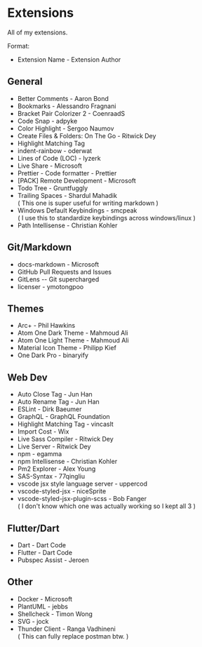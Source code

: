 # Extensions

All of my extensions.

Format:
- Extension Name - Extension Author

## General
- Better Comments - Aaron Bond
- Bookmarks - Alessandro Fragnani
- Bracket Pair Colorizer 2 - CoenraadS
- Code Snap - adpyke
- Color Highlight - Sergoo Naumov
- Create Files & Folders: On The Go - Ritwick Dey
- Highlight Matching Tag
- indent-rainbow - oderwat
- Lines of Code (LOC) - lyzerk
- Live Share - Microsoft
- Prettier - Code formatter - Prettier
- [PACK] Remote Development - Microsoft
- Todo Tree - Gruntfuggly
- Trailing Spaces - Shardul Mahadik  
  ( This one is super useful for writing markdown )
- Windows Default Keybindings - smcpeak  
  ( I use this to standardize keybindings across windows/linux )
- Path Intellisense - Christian Kohler

## Git/Markdown
- docs-markdown - Microsoft
- GitHub Pull Requests and Issues
- GitLens -- Git supercharged
- licenser - ymotongpoo

## Themes
- Arc+ - Phil Hawkins
- Atom One Dark Theme - Mahmoud Ali
- Atom One Light Theme - Mahmoud Ali
- Material Icon Theme - Philipp Kief
- One Dark Pro - binaryify

## Web Dev
- Auto Close Tag - Jun Han
- Auto Rename Tag - Jun Han
- ESLint - Dirk Baeumer
- GraphQL - GraphQL Foundation
- Highlight Matching Tag - vincaslt
- Import Cost - Wix
- Live Sass Compiler - Ritwick Dey
- Live Server - Ritwick Dey
- npm - egamma
- npm Intellisense - Christian Kohler
- Pm2 Explorer - Alex Young
- SAS-Syntax - 77qingliu
- vscode jsx style language server - uppercod
- vscode-styled-jsx - niceSprite
- vscode-styled-jsx-plugin-scss - Bob Fanger  
  ( I don't know which one was actually working so I kept all 3 )

## Flutter/Dart
- Dart - Dart Code
- Flutter - Dart Code
- Pubspec Assist - Jeroen

## Other
- Docker - Microsoft
- PlantUML - jebbs
- Shellcheck - Timon Wong
- SVG - jock
- Thunder Client - Ranga Vadhineni  
  ( This can fully replace postman btw. )
